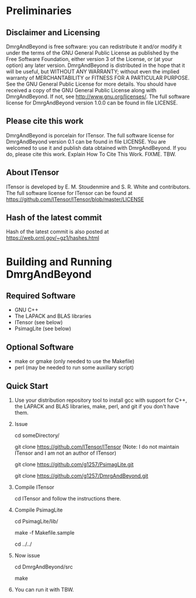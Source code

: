 # Preliminaries
 
## Disclaimer and Licensing
 
DmrgAndBeyond is free software: you can redistribute it and/or modify
it under the terms of the GNU General Public License as published by
the Free Software Foundation, either version 3 of the License, or
(at your option) any later version.
DmrgAndBeyond is distributed in the hope that it will be useful,
but WITHOUT ANY WARRANTY; without even the implied warranty of
MERCHANTABILITY or FITNESS FOR A PARTICULAR PURPOSE. See the
GNU General Public License for more details.
You should have received a copy of the GNU General Public License
along with DmrgAndBeyond. If not, see <http://www.gnu.org/licenses/>.
The full software license for DmrgAndBeyond version 1.0.0 
can be found in
file LICENSE. 

## Please cite this work

DmrgAndBeyond is porcelain for ITensor.
The full software license for DmrgAndBeyond version 0.1
can be found in
file LICENSE. 
You are welcomed to use it and publish data 
obtained with DmrgAndBeyond. If you do, please cite this
work. Explain How To Cite This Work. FIXME. TBW.

## About ITensor

ITensor is developed by E. M. Stoudenmire and S. R. White and contributors.
The full software license for ITensor can be found
at https://github.com/ITensor/ITensor/blob/master/LICENSE

## Hash of the latest commit 

Hash of the latest commit is also posted at
https://web.ornl.gov/~gz1/hashes.html

# Building and Running DmrgAndBeyond

## Required Software

* GNU C++
* The LAPACK and BLAS libraries
* ITensor (see below)
* PsimagLite (see below)

## Optional Software

* make or gmake (only needed to use the Makefile)
* perl (may be needed to run some auxiliary script) 

## Quick Start

1. Use your distribution repository tool to install gcc with support for C++,
the LAPACK and BLAS libraries, make, perl, and git 
if you don't have them.

2. Issue

    cd someDirectory/

    git clone https://github.com/ITensor/ITensor
    (Note: I do not maintain ITensor and I am not an author of ITensor)
    
    git clone https://github.com/g1257/PsimagLite.git

    git clone https://github.com/g1257/DmrgAndBeyond.git

3. Compile ITensor
    
    cd ITensor
    and follow the instructions there.
    
4. Compile PsimagLite

    cd PsimagLite/lib/

    make -f Makefile.sample

    cd ../../

5. Now issue

    cd DmrgAndBeyond/src

    make

6. You can run it with TBW.
 
